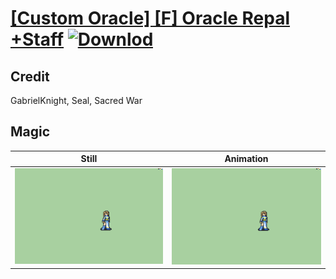 # [\[Custom Oracle\] \[F\] Oracle Repal +Staff](./) [![Downlod](https://img.shields.io/badge/Download--red?style=social&logo=github)](https://minhaskamal.github.io/DownGit/#/home?url=https://github.com/Klokinator/FE-Repo/tree/main/Battle%20Animations%2FMagi%20-%20Special%2F%5BCustom%20Oracle%5D%20%5BF%5D%20Oracle%20Repal%20%2BStaff%2F6.%20Magic)

## Credit

GabrielKnight, Seal, Sacred War

## Magic

| Still | Animation |
| :---: | :-------: |
| ![Magic still](./Magic_000.png) | ![Magic animation](./Magic.gif) |

